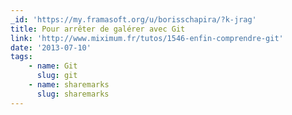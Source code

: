 ```yaml
---
_id: 'https://my.framasoft.org/u/borisschapira/?k-jrag'
title: Pour arrêter de galérer avec Git
link: 'http://www.miximum.fr/tutos/1546-enfin-comprendre-git'
date: '2013-07-10'
tags:
    - name: Git
      slug: git
    - name: sharemarks
      slug: sharemarks
---
```


<div class="markdown"><p></p></div>
